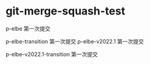# git-merge-squash-test
p-elbe 第一次提交

p-elbe-transition 第一次提交
p-elbe-v2022.1 第一次提交

p-elbe-v2022.1-transition 第一次提交

